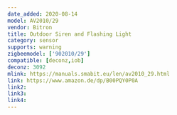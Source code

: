 ```yaml
---
date_added: 2020-08-14
model: AV2010/29
vendor: Bitron
title: Outdoor Siren and Flashing Light
category: sensor
supports: warning
zigbeemodel: ['902010/29']
compatible: [deconz,iob]
deconz: 3092 
mlink: https://manuals.smabit.eu/len/av2010_29.html
link: https://www.amazon.de/dp/B00PQY0P0A
link2: 
link3:
link4:
---
```


